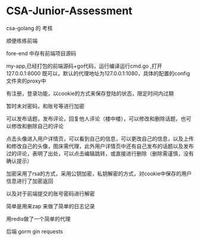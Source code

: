 # CSA-Junior-Assessment
csa-golang 的 考核

顺便练练前端

fore-end 中存有前端项目源码

my-app,已经打包的前端源码+go代码，运行编译运行cmd.go ,打开127.0.0.1:8000 既可以，默认的代理地址为127.0.0.1:1080，具体的配置的config文件夹的proxy中



有注册，登录功能，以cookie的方式来保存登陆的状态，限定时间内过期

暂时未对密码，和账号等进行加密

可以发布话题，发布评论，回复他人评论（楼中楼），可以修改和删除话题，也可以修改和删除自己的评论

点击头像进入用户详情页，可以看到自己的信息，可以更改自己的信息，以及上传和修改自己的头像，图床需代理，此外用户详情页中还有自己发布的话题以及发布过的评论，表明了出处，可以点击编辑跳转，或直接进行删除（删除需谨慎，没有确认提示）

加密采用了rsa的方式，采用公钥加密，私钥解密的方式，对cookie中保存的用户信息进行了加密返回

以及对于前端提交的账号密码进行解密

简单是用来zap 来做了简单的日志记录

用redis做了一个简单的代理

后端 gorm  gin requests 

